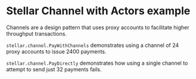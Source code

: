 # Stellar Channel with Actors example

Channels are a design pattern that uses proxy accounts to facilitate higher throughput transactions.

`stellar.channel.PayWithChannels` demonstrates using a channel of 24 proxy accounts to issue 2400 payments.

`stellar.channel.PayDirectly` demonstrates how using a single channel to attempt to send just 32 payments fails.



